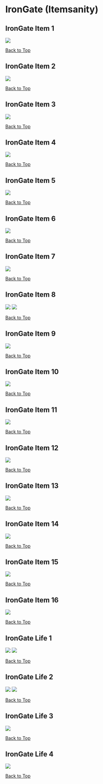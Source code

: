 # IronGate (Itemsanity)

## IronGate Item 1
![](./IronGate/item-1-1.png)

[Back to Top](#)

## IronGate Item 2
![](./IronGate/item-2-1.png)

[Back to Top](#)

## IronGate Item 3
![](./IronGate/item-3-1.png)

[Back to Top](#)

## IronGate Item 4
![](./IronGate/item-4-1.png)

[Back to Top](#)

## IronGate Item 5
![](./IronGate/item-5-1.png)

[Back to Top](#)

## IronGate Item 6
![](./IronGate/item-6-1.png)

[Back to Top](#)

## IronGate Item 7
![](./IronGate/item-7-1.png)

[Back to Top](#)

## IronGate Item 8
![](./IronGate/item-8-1.png)
![](./IronGate/item-8-2.png)

[Back to Top](#)

## IronGate Item 9
![](./IronGate/item-9-1.png)

[Back to Top](#)

## IronGate Item 10
![](./IronGate/item-10-1.png)

[Back to Top](#)

## IronGate Item 11
![](./IronGate/item-11-1.png)

[Back to Top](#)

## IronGate Item 12
![](./IronGate/item-12-1.png)

[Back to Top](#)

## IronGate Item 13
![](./IronGate/item-13-1.png)

[Back to Top](#)

## IronGate Item 14
![](./IronGate/item-14-1.png)

[Back to Top](#)

## IronGate Item 15
![](./IronGate/item-15-1.png)

[Back to Top](#)

## IronGate Item 16
![](./IronGate/item-16-1.png)

[Back to Top](#)

## IronGate Life 1
![](./IronGate/life-1-1.png)
![](./IronGate/life-1-2.png)

[Back to Top](#)

## IronGate Life 2
![](./IronGate/life-2-1.png)
![](./IronGate/life-2-2.png)

[Back to Top](#)

## IronGate Life 3
![](./IronGate/life-3-1.png)

[Back to Top](#)

## IronGate Life 4
![](./IronGate/life-4-1.png)

[Back to Top](#)

